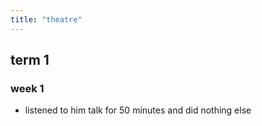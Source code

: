```yaml
---
title: "theatre"
---
```

## term 1
### week 1
- listened to him talk for 50 minutes and did nothing else